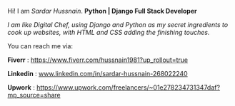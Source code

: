 Hi! I am _Sardar Hussnain_. **Python | Django Full Stack Developer**

_I am like Digital Chef, using Django and Python as my secret ingredients to cook up websites, with HTML and CSS adding the finishing touches._

You can reach me via:

**Fiverr**   :  https://www.fiverr.com/hussnain1981?up_rollout=true

**Linkedin**  :  www.linkedin.com/in/sardar-hussnain-268022240

**Upwork**    : https://www.upwork.com/freelancers/~01e278234731347daf?mp_source=share
